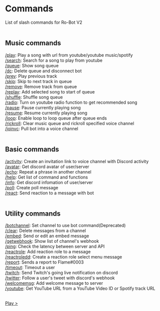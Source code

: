 # Commands

List of slash commands for Ro-Bot V2<br><br>

## Music commands

[/play](/commands/musiccommands/play): Play a song with url from youtube/youtube music/spotify<br>
[/search](/commands/musiccommands/search): Search for a song to play from youtube<br>
[/queue](/commands/musiccommands/queue): Show song queue<br>
[/dc](/commands/musiccommands/dc): Delete queue and disconnect bot<br>
[/prev](/commands/musiccommands/prev): Play previous track<br>
[/skip](/commands/musiccommands/skip): Skip to next track in queue<br>
[/remove](/commands/musiccommands/remove): Remove track from queue<br>
[/replay](/commands/musiccommands/replay): Add selected song to start of queue<br>
[/shuffle](/commands/musiccommands/shuffle): Shuffle song queue<br>
[/radio](/commands/musiccommands/radio): Turn on youtube radio function to get recommended song<br>
[/pause](/commands/musiccommands/pause): Pause currently playing song<br>
[/resume](/commands/musiccommands/resume): Resume currently playing song<br>
[/loop](/commands/musiccommands/loop): Enable loop to loop queue after queue ends<br>
[/rickroll](/commands/musiccommands/rickroll): Clear music queue and rickroll specified voice channel<br>
[/joinvc](/commands/musiccommands/joinvc): Pull bot into a voice channel<br><br>

## Basic commands

[/activity](/commands/basiccommands/activity): Create an invitation link to voice channel with Discord activity<br>
[/avatar](/commands/basiccommands/avatar): Get discord avatar of user/server<br>
[/echo](/commands/basiccommands/echo): Repeat a phrase in another channel<br>
[/help](/commands/basiccommands/help): Get list of command and functions<br>
[/info](/commands/basiccommands/info): Get discord infomation of user/server<br>
[/poll](/commands/basiccommands/poll): Create poll message<br>
[/react](/commands/basiccommands/react): Send reaction to a message with bot<br><br>

## Utility commands

[/botchannel](/commands/utilitycommands/botchannel): Set channel to use bot command(Deprecated)<br>
[/clear](/commands/utilitycommands/clear): Delete messages from a channel<br>
[/embed](/commands/utilitycommands/embed): Send or edit an embed message<br>
[/getwebhook](/commands/utilitycommands/getwebhook): Show list of channel's webhook<br>
[/ping](/commands/utilitycommands/ping): Check the latency between server and API<br>
[/reactrole](/commands/utilitycommands/reactrole): Add reaction role to a message<br>
[/reactroledd](/commands/utilitycommands/reactroledd): Create a reaction role select menu message<br>
[/report](/commands/utilitycommands/report): Sends a report to Flame#0003<br>
[/timeout](/commands/utilitycommands/timeout): Timeout a user<br>
[/twitch](/commands/utilitycommands/twitch): Send Twitch's going live notification on discord<br>
[/twitter](/commands/utilitycommands/twitter): Follow a user's tweet with discord's webhook<br>
[/welcomemsg](/commands/utilitycommands/welcomemsg): Add welcome message to server<br>
[/youtube](/commands/utilitycommands/youtube): Get YouTube URL from a YouTube Video ID or Spotify track URL<br><br>

<a class="button next" href="./#/commands/musiccommands/play" role="button">Play ></a>
